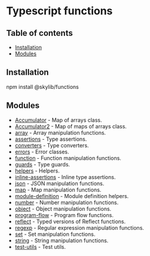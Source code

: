 # Typescript functions

## Table of contents

- [Installation](#installation)
- [Modules](#modules)

## <a name="installation"></a>Installation

npm install \@skylib/functions

## <a name="modules"></a>Modules

- [Accumulator](https://ilyub.github.io/typescript-functions/modules/Accumulator.html) - Map of arrays class.
- [Accumulator2](https://ilyub.github.io/typescript-functions/modules/Accumulator2.html) - Map of maps of arrays class.
- [array](https://ilyub.github.io/typescript-functions/modules/array.html) - Array manipulation functions.
- [assertions](https://ilyub.github.io/typescript-functions/modules/assertions.html) - Type assertions.
- [converters](https://ilyub.github.io/typescript-functions/modules/converters.html) - Type converters.
- [errors](https://ilyub.github.io/typescript-functions/modules/errors.html) - Error classes.
- [function](https://ilyub.github.io/typescript-functions/modules/function.html) - Function manipulation functions.
- [guards](https://ilyub.github.io/typescript-functions/modules/guards.html) - Type guards.
- [helpers](https://ilyub.github.io/typescript-functions/modules/helpers.html) - Helpers.
- [inline-assertions](https://ilyub.github.io/typescript-functions/modules/inline_assertions.html) - Inline type assertions.
- [json](https://ilyub.github.io/typescript-functions/modules/json.html) - JSON manipulation functions.
- [map](https://ilyub.github.io/typescript-functions/modules/map.html) - Map manipulation functions.
- [module-definition](https://ilyub.github.io/typescript-functions/modules/module_definition.html) - Module definition helpers.
- [number](https://ilyub.github.io/typescript-functions/modules/number.html) - Number manipulation functions.
- [object](https://ilyub.github.io/typescript-functions/modules/object.html) - Object manipulation functions.
- [program-flow](https://ilyub.github.io/typescript-functions/modules/program_flow.html) - Program flow functions.
- [reflect](https://ilyub.github.io/typescript-functions/modules/reflect.html) - Typed versions of Reflect functions.
- [regexp](https://ilyub.github.io/typescript-functions/modules/regexp.html) - Regular expression manipulation functions.
- [set](https://ilyub.github.io/typescript-functions/modules/set.html) - Set manipulation functions.
- [string](https://ilyub.github.io/typescript-functions/modules/string.html) - String manipulation functions.
- [test-utils](https://ilyub.github.io/typescript-functions/modules/test_utils.html) - Test utils.

